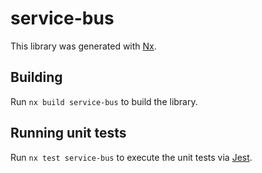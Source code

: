 # service-bus

This library was generated with [Nx](https://nx.dev).

## Building

Run `nx build service-bus` to build the library.

## Running unit tests

Run `nx test service-bus` to execute the unit tests via [Jest](https://jestjs.io).
